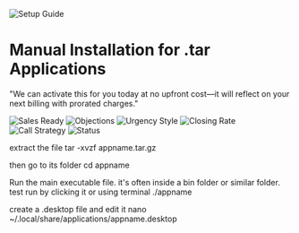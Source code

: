 ![Setup Guide](https://img.shields.io/badge/Setup-Guide-blue.svg)
# Manual Installation for .tar Applications

"We can activate this for you today at no upfront cost—it will reflect on your next billing with prorated charges."

![Sales Ready](https://img.shields.io/badge/Sales--Pitch-Ready-brightgreen)
![Objections](https://img.shields.io/badge/Objection--Handling-Proven-blue)
![Urgency Style](https://img.shields.io/badge/Urgency-Soft--Approach-yellow)
![Closing Rate](https://img.shields.io/badge/Closing--Rate-High-success)
![Call Strategy](https://img.shields.io/badge/Strategy-No%20Pressure-informational)
![Status](https://img.shields.io/badge/Status-Active-green)


extract the file
tar -xvzf appname.tar.gz

then go to its folder
cd appname


Run the main executable file. it's often inside a bin folder or similar folder. test run by clicking it or using terminal
./appname


create a .desktop file and edit it
nano ~/.local/share/applications/appname.desktop

